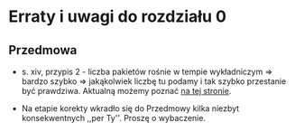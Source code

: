 # Erraty i uwagi do rozdziału 0 #
## Przedmowa                   ##


* s. xiv, przypis 2 -
  liczba pakietów rośnie w tempie wykładniczym
  => bardzo szybko => jakąkolwiek liczbę tu podamy i tak szybko przestanie
  być prawdziwa. Aktualną możemy poznać
  [na tej stronie](http://cran.rstudio.com/web/packages/index.html).

* Na etapie korekty wkradło się do Przedmowy kilka niezbyt konsekwentnych
  ,,per Ty''. Proszę o wybaczenie.
